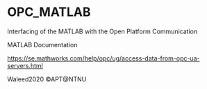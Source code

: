 # OPC_MATLAB
Interfacing of the MATLAB with the Open Platform Communication


MATLAB Documentation

https://se.mathworks.com/help/opc/ug/access-data-from-opc-ua-servers.html


Waleed2020 ©APT@NTNU
